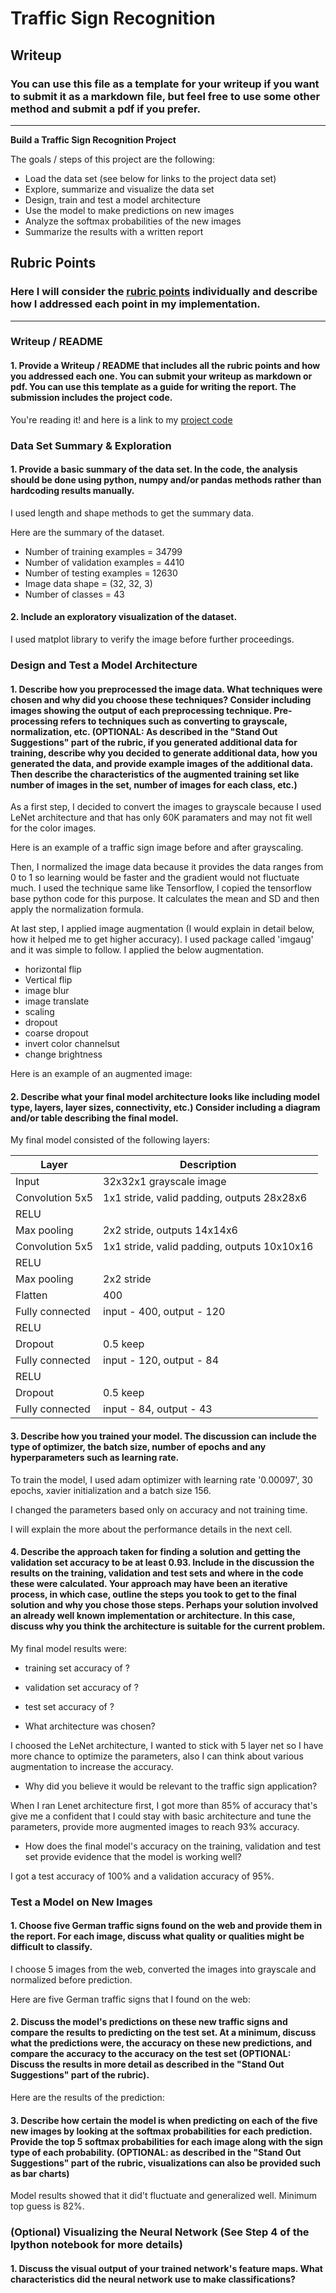 # **Traffic Sign Recognition** 

## Writeup

### You can use this file as a template for your writeup if you want to submit it as a markdown file, but feel free to use some other method and submit a pdf if you prefer.

---

**Build a Traffic Sign Recognition Project**

The goals / steps of this project are the following:
* Load the data set (see below for links to the project data set)
* Explore, summarize and visualize the data set
* Design, train and test a model architecture
* Use the model to make predictions on new images
* Analyze the softmax probabilities of the new images
* Summarize the results with a written report


[//]: # (Image References)

[image1]: ./examples/visualization.jpg "Visualization"
[image2]: ./examples/grayscale.jpg "Grayscaling"
[image3]: ./examples/random_noise.jpg "Random Noise"
[image4]: ./examples/placeholder.png "Traffic Sign 1"
[image5]: ./examples/placeholder.png "Traffic Sign 2"
[image6]: ./examples/placeholder.png "Traffic Sign 3"
[image7]: ./examples/placeholder.png "Traffic Sign 4"
[image8]: ./examples/placeholder.png "Traffic Sign 5"

## Rubric Points
### Here I will consider the [rubric points](https://review.udacity.com/#!/rubrics/481/view) individually and describe how I addressed each point in my implementation.  

---
### Writeup / README

#### 1. Provide a Writeup / README that includes all the rubric points and how you addressed each one. You can submit your writeup as markdown or pdf. You can use this template as a guide for writing the report. The submission includes the project code.

You're reading it! and here is a link to my [project code](https://github.com/udacity/CarND-Traffic-Sign-Classifier-Project/blob/master/Traffic_Sign_Classifier.ipynb)

### Data Set Summary & Exploration

#### 1. Provide a basic summary of the data set. In the code, the analysis should be done using python, numpy and/or pandas methods rather than hardcoding results manually.

I used length and shape methods to get the summary data.

Here are the summary of the dataset.

* Number of training examples = 34799
* Number of validation examples = 4410
* Number of testing examples = 12630
* Image data shape = (32, 32, 3)
* Number of classes = 43
 
#### 2. Include an exploratory visualization of the dataset.

I used matplot library to verify the image before further proceedings. 

[image1]: ./examples/original.png "Original image"

### Design and Test a Model Architecture

#### 1. Describe how you preprocessed the image data. What techniques were chosen and why did you choose these techniques? Consider including images showing the output of each preprocessing technique. Pre-processing refers to techniques such as converting to grayscale, normalization, etc. (OPTIONAL: As described in the "Stand Out Suggestions" part of the rubric, if you generated additional data for training, describe why you decided to generate additional data, how you generated the data, and provide example images of the additional data. Then describe the characteristics of the augmented training set like number of images in the set, number of images for each class, etc.)

As a first step, I decided to convert the images to grayscale because I used LeNet architecture and that has only 60K paramaters and may not fit well for the color images.

Here is an example of a traffic sign image before and after grayscaling.

[image1]: ./examples/gray.png "Gray image"

Then, I normalized the image data because it provides the data ranges from 0 to 1 so learning would be faster and the gradient would not fluctuate much. I used the technique same like Tensorflow, I copied the tensorflow base python code for this purpose. It calculates the mean and SD and then apply the normalization formula.

At last step, I applied image augmentation (I would explain in detail below,  how it helped me to get higher accuracy). I used package called 'imgaug' and it was simple to follow. I applied the below augmentation. 
   
* horizontal flip
* Vertical flip
* image blur
* image translate
* scaling
* dropout
* coarse dropout
* invert color channelsut
* change brightness

Here is an example of an augmented image:

[image1]: ./examples/augmented.png "Augmented image"

#### 2. Describe what your final model architecture looks like including model type, layers, layer sizes, connectivity, etc.) Consider including a diagram and/or table describing the final model.

My final model consisted of the following layers:

| Layer            | Description                                 |
| -------------    | -------------                               |
| Input            | 32x32x1 grayscale image                     |
| Convolution 5x5  | 1x1 stride, valid padding, outputs 28x28x6  |
| RELU             |                                             |
| Max pooling      | 2x2 stride, outputs 14x14x6                 |
| Convolution 5x5  | 1x1 stride, valid padding, outputs 10x10x16 |
| RELU             |                                             |
| Max pooling      | 2x2 stride                                  |
| Flatten          | 400                                         |
| Fully connected  | input - 400, output - 120                   |
| RELU             |                                             |
| Dropout          | 0.5 keep                                    |
| Fully connected  | input - 120, output - 84                    |
| RELU             |                                             |
| Dropout          | 0.5 keep                                    |
| Fully connected  | input - 84, output - 43                     |

#### 3. Describe how you trained your model. The discussion can include the type of optimizer, the batch size, number of epochs and any hyperparameters such as learning rate.

To train the model, I used adam optimizer with learning rate '0.00097', 30 epochs, xavier initialization and a batch size 156.

I changed the parameters based only on accuracy and not training time.

I will explain the more about the performance details in the next cell. 

#### 4. Describe the approach taken for finding a solution and getting the validation set accuracy to be at least 0.93. Include in the discussion the results on the training, validation and test sets and where in the code these were calculated. Your approach may have been an iterative process, in which case, outline the steps you took to get to the final solution and why you chose those steps. Perhaps your solution involved an already well known implementation or architecture. In this case, discuss why you think the architecture is suitable for the current problem.

My final model results were:

* training set accuracy of ?
* validation set accuracy of ?
* test set accuracy of ?

* What architecture was chosen?

I choosed the LeNet architecture, I wanted to stick with 5 layer net so I have more chance to optimize the parameters, also I can think about various augmentation to increase the accuracy.

* Why did you believe it would be relevant to the traffic sign application?

When I ran Lenet architecture first, I got more than 85% of accuracy that's give me a confident that I could stay with basic architecture and tune the parameters, provide more augmented images to reach 93% accuracy.

* How does the final model's accuracy on the training, validation and test set provide evidence that the model is working well?

I got a test accuracy of 100% and a validation accuracy of 95%. 

### Test a Model on New Images

#### 1. Choose five German traffic signs found on the web and provide them in the report. For each image, discuss what quality or qualities might be difficult to classify.

I choose 5 images from the web, converted the images into grayscale and normalized before prediction.

Here are five German traffic signs that I found on the web:

[image1]: ./real/1.png "1st image" 
[image2]: ./real/2.png "2nd image" 
[image3]: ./real/3.png "3rd image" 
[image4]: ./real/4.png "4th image" 
[image5]: ./real/5.png "5th image" 

#### 2. Discuss the model's predictions on these new traffic signs and compare the results to predicting on the test set. At a minimum, discuss what the predictions were, the accuracy on these new predictions, and compare the accuracy to the accuracy on the test set (OPTIONAL: Discuss the results in more detail as described in the "Stand Out Suggestions" part of the rubric).

Here are the results of the prediction:

[image1]: ./real/gray/image(16).png "1st image" 
[image2]: ./real/gray/image(17).png "2nd image" 
[image3]: ./real/gray/image(18).png "3rd image" 
[image4]: ./real/gray/image(19).png "4th image" 
[image5]: ./real/gray/image(20).png "5th image" 

#### 3. Describe how certain the model is when predicting on each of the five new images by looking at the softmax probabilities for each prediction. Provide the top 5 softmax probabilities for each image along with the sign type of each probability. (OPTIONAL: as described in the "Stand Out Suggestions" part of the rubric, visualizations can also be provided such as bar charts)

Model results showed that it did't fluctuate and generalized well. Minimum top guess is 82%.

### (Optional) Visualizing the Neural Network (See Step 4 of the Ipython notebook for more details)
#### 1. Discuss the visual output of your trained network's feature maps. What characteristics did the neural network use to make classifications?


